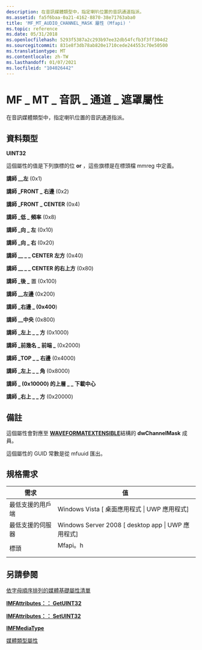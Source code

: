 ```yaml
---
description: 在音訊媒體類型中，指定喇叭位置的音訊通道指派。
ms.assetid: fa5f6baa-0a21-4162-8870-38e71763aba0
title: 'MF_MT_AUDIO_CHANNEL_MASK 屬性 (Mfapi) '
ms.topic: reference
ms.date: 05/31/2018
ms.openlocfilehash: 5293f5387a2c293b97ee32db54fcfb3f3ff304d2
ms.sourcegitcommit: 831e8f3db78ab820e1710cede244553c70e50500
ms.translationtype: MT
ms.contentlocale: zh-TW
ms.lasthandoff: 01/07/2021
ms.locfileid: "104026442"
---
```

# <a name="mf_mt_audio_channel_mask-attribute"></a>MF \_ MT \_ 音訊 \_ 通道 \_ 遮罩屬性

在音訊媒體類型中，指定喇叭位置的音訊通道指派。

## <a name="data-type"></a>資料類型

**UINT32**

這個屬性的值是下列旗標的位 **or** ，這些旗標是在標頭檔 mmreg 中定義。

<dl> <dt>

<span id="SPEAKER_FRONT_LEFT"></span><span id="speaker_front_left"></span>**講師 \_\_左** (0x1) 
</dt> <dt>

<span id="SPEAKER_FRONT_RIGHT"></span><span id="speaker_front_right"></span>**講師 \_FRONT \_ 右邊** (0x2) 
</dt> <dt>

<span id="SPEAKER_FRONT_CENTER"></span><span id="speaker_front_center"></span>**講師 \_FRONT \_ CENTER** (0x4) 
</dt> <dt>

<span id="SPEAKER_LOW_FREQUENCY"></span><span id="speaker_low_frequency"></span>**講師 \_低 \_ 頻率** (0x8) 
</dt> <dt>

<span id="SPEAKER_BACK_LEFT"></span><span id="speaker_back_left"></span>**講師 \_向 \_ 左** (0x10) 
</dt> <dt>

<span id="SPEAKER_BACK_RIGHT"></span><span id="speaker_back_right"></span>**講師 \_向 \_ 右** (0x20) 
</dt> <dt>

<span id="SPEAKER_FRONT_LEFT_OF_CENTER"></span><span id="speaker_front_left_of_center"></span>**講師 \_\_ \_ \_ CENTER 左方** (0x40) 
</dt> <dt>

<span id="SPEAKER_FRONT_RIGHT_OF_CENTER"></span><span id="speaker_front_right_of_center"></span>**講師 \_\_ \_ \_ CENTER 的右上方** (0x80) 
</dt> <dt>

<span id="SPEAKER_BACK_CENTER"></span><span id="speaker_back_center"></span>**講師 \_後 \_** 置 (0x100) 
</dt> <dt>

<span id="SPEAKER_SIDE_LEFT"></span><span id="speaker_side_left"></span>**講師 \_\_左邊** (0x200) 
</dt> <dt>

<span id="SPEAKER_SIDE_RIGHT"></span><span id="speaker_side_right"></span>**講師 \_右邊 \_ (0x400**) 
</dt> <dt>

<span id="SPEAKER_TOP_CENTER"></span><span id="speaker_top_center"></span>**講師 \_\_中央** (0x800) 
</dt> <dt>

<span id="SPEAKER_TOP_FRONT_LEFT"></span><span id="speaker_top_front_left"></span>**講師 \_左上 \_ \_ 方** (0x1000) 
</dt> <dt>

<span id="SPEAKER_TOP_FRONT_CENTER"></span><span id="speaker_top_front_center"></span>**講師 \_前幾名 \_ 前端 \_** (0x2000) 
</dt> <dt>

<span id="SPEAKER_TOP_FRONT_RIGHT"></span><span id="speaker_top_front_right"></span>**講師 \_TOP \_ \_ 右邊** (0x4000) 
</dt> <dt>

<span id="SPEAKER_TOP_BACK_LEFT"></span><span id="speaker_top_back_left"></span>**講師 \_左上 \_ \_ 角** (0x8000) 
</dt> <dt>

<span id="SPEAKER_TOP_BACK_CENTER"></span><span id="speaker_top_back_center"></span>**講師 \_ (0x10000) 的上層 \_ \_ 下載中心**
</dt> <dt>

<span id="SPEAKER_TOP_BACK_RIGHT"></span><span id="speaker_top_back_right"></span>**講師 \_右上 \_ \_ 方** (0x20000) 
</dt> </dl>

## <a name="remarks"></a>備註

這個屬性會對應至 [**WAVEFORMATEXTENSIBLE**](/windows/win32/api/mmreg/ns-mmreg-waveformatextensible)結構的 **dwChannelMask** 成員。

這個屬性的 GUID 常數是從 mfuuid 匯出。

## <a name="requirements"></a>規格需求



| 需求 | 值 |
|-------------------------------------|------------------------------------------------------------------------------------|
| 最低支援的用戶端<br/> | Windows Vista \[ 桌面應用程式 \| UWP 應用程式\]<br/>                              |
| 最低支援的伺服器<br/> | Windows Server 2008 \[ desktop app \| UWP 應用程式\]<br/>                        |
| 標頭<br/>                   | <dl> <dt>Mfapi。h</dt> </dl> |



## <a name="see-also"></a>另請參閱

<dl> <dt>

[依字母順序排列的媒體基礎屬性清單](alphabetical-list-of-media-foundation-attributes.md)
</dt> <dt>

[**IMFAttributes：： GetUINT32**](/windows/desktop/api/mfobjects/nf-mfobjects-imfattributes-getuint32)
</dt> <dt>

[**IMFAttributes：： SetUINT32**](/windows/desktop/api/mfobjects/nf-mfobjects-imfattributes-setuint32)
</dt> <dt>

[**IMFMediaType**](/windows/desktop/api/mfobjects/nn-mfobjects-imfmediatype)
</dt> <dt>

[媒體類型屬性](media-type-attributes.md)
</dt> </dl>

 

 
